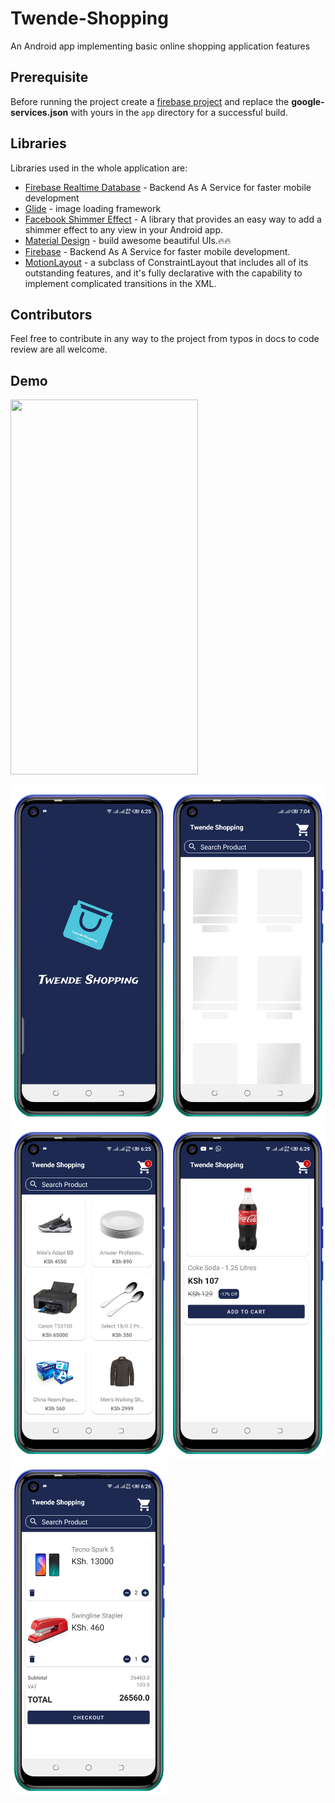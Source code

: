 # Twende-Shopping


An Android app implementing basic online shopping application features 

## Prerequisite

Before running the project create a [firebase project](https://firebase.google.com/) 
and replace the **google-services.json** with yours in the `app` directory for a successful build. 

## Libraries

Libraries used in the whole application are:

- [Firebase Realtime Database](https://firebase.google.com/docs/database/android/start) - Backend As A Service for faster mobile development
- [Glide](https://github.com/bumptech/glide) - image loading framework  
- [Facebook Shimmer Effect](https://github.com/facebook/shimmer-android) - A library that provides an easy way to add a shimmer effect to any view in your Android app.
- [Material Design](https://material.io/develop/android/docs/getting-started/) - build awesome beautiful UIs.🔥🔥
- [Firebase](https://firebase.google.com/) - Backend As A Service for faster mobile development.
- [MotionLayout](https://developer.android.com/training/constraint-layout) -  a subclass of ConstraintLayout that includes all of its outstanding features, and it's fully declarative with the capability to implement complicated transitions in the XML.
  
## Contributors

Feel free to contribute in any way to the project from typos in docs to code review are all welcome.

## Demo

<img src="https://user-images.githubusercontent.com/50293753/84122030-7d988d80-aa40-11ea-8e94-c22ca7d255c9.gif" height="600" width="300"/>

<p float="left">
  <img src="screenshots/Screenshot_20201024-182540.png" width=250/>
  <img src="screenshots/Screenshot_20201018-190502.png" width=250/>
  <img src="screenshots/Screenshot_20201024-182600.png" width=250/>
  <img src="screenshots/Screenshot_20201024-182915.png" width=250/>
  <img src="screenshots/Screenshot_20201024-182624.png" width=250/>
  </p>
